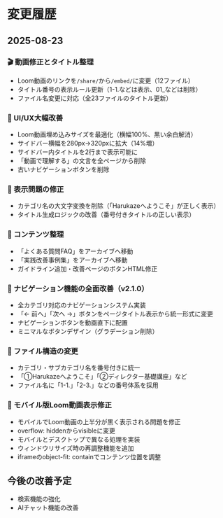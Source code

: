 # 変更履歴

## 2025-08-23

### 🎬 動画修正とタイトル整理
- Loom動画のリンクを`/share/`から`/embed/`に変更（12ファイル）
- タイトル番号の表示ルール更新（1-1.などは表示、01_などは削除）
- ファイル名変更に対応（全23ファイルのタイトル更新）

### 🎨 UI/UX大幅改善
- Loom動画埋め込みサイズを最適化（横幅100%、黒い余白解消）
- サイドバー横幅を280px→320pxに拡大（14%増）
- サイドバー内タイトルを2行まで表示可能に
- 「動画で理解する」の文言を全ページから削除
- 古いナビゲーションボタンを削除

### 🐛 表示問題の修正
- カテゴリ名の大文字変換を削除（「Harukazeへようこそ」が正しく表示）
- タイトル生成ロジックの改善（番号付きタイトルの正しい表示）

### 📝 コンテンツ整理
- 「よくある質問FAQ」をアーカイブへ移動
- 「実践改善事例集」をアーカイブへ移動
- ガイドライン追加・改善ページのボタンHTML修正

### 🚀 ナビゲーション機能の全面改善（v2.1.0）
- 全カテゴリ対応のナビゲーションシステム実装
- 「← 前へ」「次へ →」ボタンをページタイトル表示から統一形式に変更
- ナビゲーションボタンを動画直下に配置
- ミニマルなボタンデザイン（グラデーション削除）

### 📁 ファイル構造の変更
- カテゴリ・サブカテゴリ名を番号付きに統一
- 「①Harukazeへようこそ」「②ディレクター基礎講座」など
- ファイル名に「1-1.」「2-3.」などの番号体系を採用

### 🐛 モバイル版Loom動画表示修正
- モバイルでLoom動画の上半分が黒く表示される問題を修正
- overflow: hiddenからvisibleに変更
- モバイルとデスクトップで異なる処理を実装
- ウィンドウリサイズ時の再調整機能を追加
- iframeのobject-fit: containでコンテンツ位置を調整

## 今後の改善予定
- 検索機能の強化
- AIチャット機能の改善
